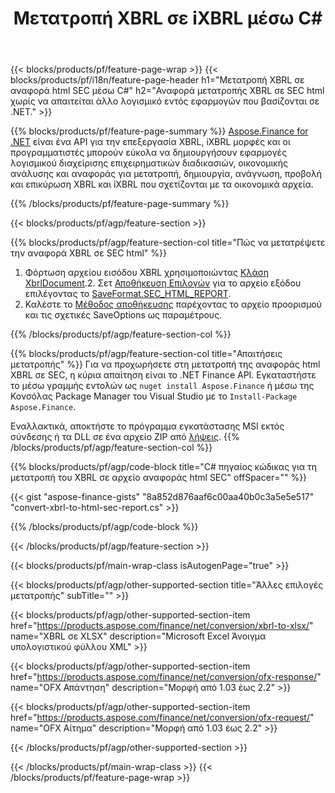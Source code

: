 ﻿---
title: Μετατροπή XBRL σε iXBRL μέσω C#
description: Δείγμα κώδικα για τη μετατροπή XBRL σε αναφορά html SEC C#. Χρησιμοποιήστε API παράδειγμα κώδικα για ομαδικά αρχεία XBRL για μετατροπή αναφοράς SEC html εντός εφαρμογών που βασίζονται σε .NET. 
url: /el/net/conversion/xbrl-to-sec-html-report/
family: finance
platformtag: net
feature: convert
informat: XBRL
outformat: HTML
otherformats: XLSX
---
{{< blocks/products/pf/feature-page-wrap >}}
{{< blocks/products/pf/i18n/feature-page-header h1="Μετατροπή XBRL σε αναφορά html SEC μέσω C#" h2="Αναφορά μετατροπής XBRL σε SEC html χωρίς να απαιτείται άλλο λογισμικό εντός εφαρμογών που βασίζονται σε .NET." >}}

{{% blocks/products/pf/feature-page-summary %}}
[Aspose.Finance for .NET](https://products.aspose.com/finance/net/) είναι ένα API για την επεξεργασία XBRL, iXBRL μορφές και οι προγραμματιστές μπορούν εύκολα να δημιουργήσουν εφαρμογές λογισμικού διαχείρισης επιχειρηματικών διαδικασιών, οικονομικής ανάλυσης και αναφοράς για μετατροπή, δημιουργία, ανάγνωση, προβολή και επικύρωση XBRL και iXBRL που σχετίζονται με τα οικονομικά αρχεία. 

{{% /blocks/products/pf/feature-page-summary %}}

{{< blocks/products/pf/agp/feature-section >}}

{{% blocks/products/pf/agp/feature-section-col title="Πώς να μετατρέψετε την αναφορά XBRL σε SEC html" %}}
1. Φόρτωση αρχείου εισόδου XBRL χρησιμοποιώντας [Κλάση XbrlDocument](https://apireference.aspose.com/finance/net/aspose.finance.xbrl/xbrldocument).2. Σετ [Αποθήκευση Επιλογών](https://apireference.aspose.com/finance/net/aspose.finance.xbrl/saveoptions) για το αρχείο εξόδου επιλέγοντας το [SaveFormat.SEC_HTML_REPORT](https://apireference.aspose.com/finance/net/aspose.finance.xbrl/saveformat).
3. Καλέστε το [Μέθοδος αποθήκευσης](https://apireference.aspose.com/finance/net/aspose.finance.xbrl.xbrldocument/save/methods/2) παρέχοντας το αρχείο προορισμού και τις σχετικές SaveOptions ως παραμέτρους.

{{% /blocks/products/pf/agp/feature-section-col %}}

{{% blocks/products/pf/agp/feature-section-col title="Απαιτήσεις μετατροπής" %}}
Για να προχωρήσετε στη μετατροπή της αναφοράς html XBRL σε SEC, η κύρια απαίτηση είναι το .NET Finance API. Εγκαταστήστε το μέσω γραμμής εντολών ως ```nuget install Aspose.Finance``` ή μέσω της Κονσόλας Package Manager του Visual Studio με το ```Install-Package Aspose.Finance```.

Εναλλακτικά, αποκτήστε το πρόγραμμα εγκατάστασης MSI εκτός σύνδεσης ή τα DLL σε ένα αρχείο ZIP από [λήψεις](https://downloads.aspose.com/finance/net).
{{% /blocks/products/pf/agp/feature-section-col %}}

{{% blocks/products/pf/agp/code-block title="C# πηγαίος κώδικας για τη μετατροπή του XBRL σε αρχείο αναφοράς html SEC" offSpacer="" %}}

{{< gist "aspose-finance-gists" "8a852d876aaf6c00aa40b0c3a5e5e517" "convert-xbrl-to-html-sec-report.cs" >}}

{{% /blocks/products/pf/agp/code-block %}}

{{< /blocks/products/pf/agp/feature-section >}}

{{< blocks/products/pf/main-wrap-class isAutogenPage="true" >}}

{{< blocks/products/pf/agp/other-supported-section title="Άλλες επιλογές μετατροπής" subTitle="" >}}

{{< blocks/products/pf/agp/other-supported-section-item href="https://products.aspose.com/finance/net/conversion/xbrl-to-xlsx/" name="XBRL σε XLSX" description="Microsoft Excel Άνοιγμα υπολογιστικού φύλλου XML" >}}

{{< blocks/products/pf/agp/other-supported-section-item href="https://products.aspose.com/finance/net/conversion/ofx-response/" name="OFX Απάντηση" description="Μορφή από 1.03 έως 2.2" >}}

{{< blocks/products/pf/agp/other-supported-section-item href="https://products.aspose.com/finance/net/conversion/ofx-request/" name="OFX Αίτημα" description="Μορφή από 1.03 έως 2.2" >}}

{{< /blocks/products/pf/agp/other-supported-section >}}

{{< /blocks/products/pf/main-wrap-class >}}
{{< /blocks/products/pf/feature-page-wrap >}}
